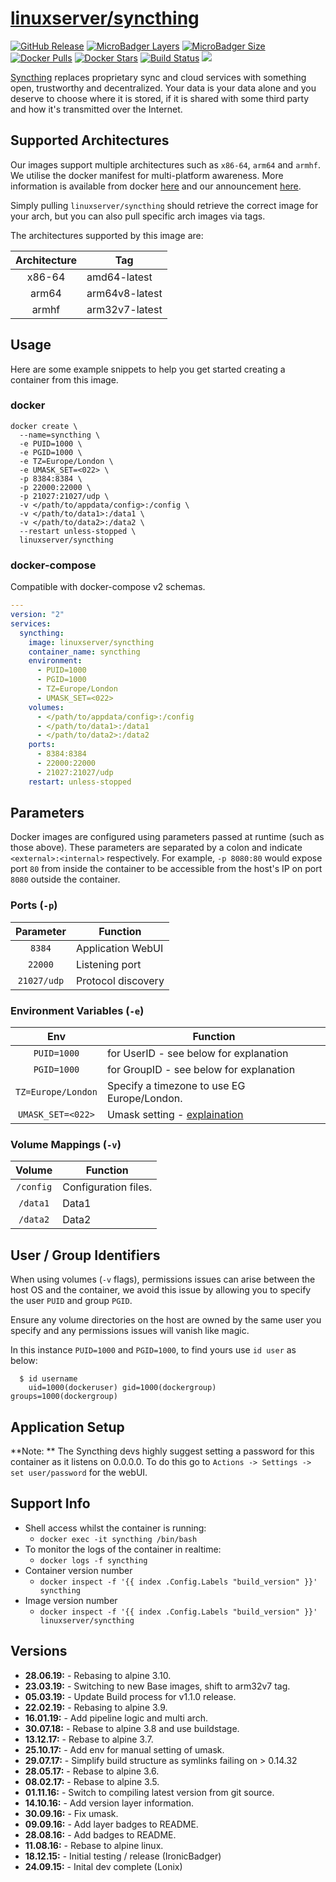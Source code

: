 # [linuxserver/syncthing](https://github.com/linuxserver/docker-syncthing)

[![GitHub Release](https://img.shields.io/github/release/linuxserver/docker-syncthing.svg?style=flat-square&color=E68523)](https://github.com/linuxserver/docker-syncthing/releases)
[![MicroBadger Layers](https://img.shields.io/microbadger/layers/linuxserver/syncthing.svg?style=flat-square&color=E68523)](https://microbadger.com/images/linuxserver/syncthing "Get your own version badge on microbadger.com")
[![MicroBadger Size](https://img.shields.io/microbadger/image-size/linuxserver/syncthing.svg?style=flat-square&color=E68523)](https://microbadger.com/images/linuxserver/syncthing "Get your own version badge on microbadger.com")
[![Docker Pulls](https://img.shields.io/docker/pulls/linuxserver/syncthing.svg?style=flat-square&color=E68523)](https://hub.docker.com/r/linuxserver/syncthing)
[![Docker Stars](https://img.shields.io/docker/stars/linuxserver/syncthing.svg?style=flat-square&color=E68523)](https://hub.docker.com/r/linuxserver/syncthing)
[![Build Status](https://ci.linuxserver.io/view/all/job/Docker-Pipeline-Builders/job/docker-syncthing/job/master/badge/icon?style=flat-square)](https://ci.linuxserver.io/job/Docker-Pipeline-Builders/job/docker-syncthing/job/master/)
[![](https://lsio-ci.ams3.digitaloceanspaces.com/linuxserver/syncthing/latest/badge.svg)](https://lsio-ci.ams3.digitaloceanspaces.com/linuxserver/syncthing/latest/index.html)

[Syncthing](https://syncthing.net) replaces proprietary sync and cloud services with something open, trustworthy and decentralized. Your data is your data alone and you deserve to choose where it is stored, if it is shared with some third party and how it's transmitted over the Internet.

## Supported Architectures

Our images support multiple architectures such as `x86-64`, `arm64` and `armhf`. We utilise the docker manifest for multi-platform awareness. More information is available from docker [here](https://github.com/docker/distribution/blob/master/docs/spec/manifest-v2-2.md#manifest-list) and our announcement [here](https://blog.linuxserver.io/2019/02/21/the-lsio-pipeline-project/).

Simply pulling `linuxserver/syncthing` should retrieve the correct image for your arch, but you can also pull specific arch images via tags.

The architectures supported by this image are:

| Architecture | Tag |
| :----: | --- |
| x86-64 | amd64-latest |
| arm64 | arm64v8-latest |
| armhf | arm32v7-latest |


## Usage

Here are some example snippets to help you get started creating a container from this image.

### docker

```
docker create \
  --name=syncthing \
  -e PUID=1000 \
  -e PGID=1000 \
  -e TZ=Europe/London \
  -e UMASK_SET=<022> \
  -p 8384:8384 \
  -p 22000:22000 \
  -p 21027:21027/udp \
  -v </path/to/appdata/config>:/config \
  -v </path/to/data1>:/data1 \
  -v </path/to/data2>:/data2 \
  --restart unless-stopped \
  linuxserver/syncthing
```


### docker-compose

Compatible with docker-compose v2 schemas.

```yaml
---
version: "2"
services:
  syncthing:
    image: linuxserver/syncthing
    container_name: syncthing
    environment:
      - PUID=1000
      - PGID=1000
      - TZ=Europe/London
      - UMASK_SET=<022>
    volumes:
      - </path/to/appdata/config>:/config
      - </path/to/data1>:/data1
      - </path/to/data2>:/data2
    ports:
      - 8384:8384
      - 22000:22000
      - 21027:21027/udp
    restart: unless-stopped
```

## Parameters

Docker images are configured using parameters passed at runtime (such as those above). These parameters are separated by a colon and indicate `<external>:<internal>` respectively. For example, `-p 8080:80` would expose port `80` from inside the container to be accessible from the host's IP on port `8080` outside the container.

### Ports (`-p`)

| Parameter | Function |
| :----: | --- |
| `8384` | Application WebUI |
| `22000` | Listening port |
| `21027/udp` | Protocol discovery |


### Environment Variables (`-e`)

| Env | Function |
| :----: | --- |
| `PUID=1000` | for UserID - see below for explanation |
| `PGID=1000` | for GroupID - see below for explanation |
| `TZ=Europe/London` | Specify a timezone to use EG Europe/London. |
| `UMASK_SET=<022>` | Umask setting - [explaination](https://askubuntu.com/questions/44542/what-is-umask-and-how-does-it-work) |

### Volume Mappings (`-v`)

| Volume | Function |
| :----: | --- |
| `/config` | Configuration files. |
| `/data1` | Data1 |
| `/data2` | Data2 |



## User / Group Identifiers

When using volumes (`-v` flags), permissions issues can arise between the host OS and the container, we avoid this issue by allowing you to specify the user `PUID` and group `PGID`.

Ensure any volume directories on the host are owned by the same user you specify and any permissions issues will vanish like magic.

In this instance `PUID=1000` and `PGID=1000`, to find yours use `id user` as below:

```
  $ id username
    uid=1000(dockeruser) gid=1000(dockergroup) groups=1000(dockergroup)
```

## Application Setup

**Note: ** The Syncthing devs highly suggest setting a password for this container as it listens on 0.0.0.0. To do this go to `Actions -> Settings -> set user/password` for the webUI.


## Support Info

* Shell access whilst the container is running:
  * `docker exec -it syncthing /bin/bash`
* To monitor the logs of the container in realtime:
  * `docker logs -f syncthing`
* Container version number
  * `docker inspect -f '{{ index .Config.Labels "build_version" }}' syncthing`
* Image version number
  * `docker inspect -f '{{ index .Config.Labels "build_version" }}' linuxserver/syncthing`

## Versions

* **28.06.19:** - Rebasing to alpine 3.10.
* **23.03.19:** - Switching to new Base images, shift to arm32v7 tag.
* **05.03.19:** - Update Build process for v1.1.0 release.
* **22.02.19:** - Rebasing to alpine 3.9.
* **16.01.19:** - Add pipeline logic and multi arch.
* **30.07.18:** - Rebase to alpine 3.8 and use buildstage.
* **13.12.17:** - Rebase to alpine 3.7.
* **25.10.17:** - Add env for manual setting of umask.
* **29.07.17:** - Simplify build structure as symlinks failing on > 0.14.32
* **28.05.17:** - Rebase to alpine 3.6.
* **08.02.17:** - Rebase to alpine 3.5.
* **01.11.16:** - Switch to compiling latest version from git source.
* **14.10.16:** - Add version layer information.
* **30.09.16:** - Fix umask.
* **09.09.16:** - Add layer badges to README.
* **28.08.16:** - Add badges to README.
* **11.08.16:** - Rebase to alpine linux.
* **18.12.15:** - Initial testing / release (IronicBadger)
* **24.09.15:** - Inital dev complete (Lonix)
